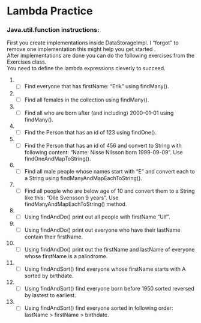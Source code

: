 # Lambda Practice



### Java.util.function instructions:
First you create implementations inside DataStorageImpl. I “forgot” to remove one
implementation this might help you get started .  
After implementations are done you can do the following exercises from the Exercises class.  
You need to define the lambda expressions cleverly to succeed.  
1. -[ ] Find everyone that has firstName: “Erik” using findMany().
2. -[ ] Find all females in the collection using findMany().
3. -[ ] Find all who are born after (and including) 2000-01-01 using findMany().
4. -[ ] Find the Person that has an id of 123 using findOne().
5. -[ ] Find the Person that has an id of 456 and convert to String with following content:
   “Name: Nisse Nilsson born 1999-09-09”. Use findOneAndMapToString().
6. -[ ] Find all male people whose names start with “E” and convert each to a String using
   findManyAndMapEachToString().
7. -[ ] Find all people who are below age of 10 and convert them to a String like this:
   “Olle Svensson 9 years”. Use findManyAndMapEachToString() method.
8. -[ ] Using findAndDo() print out all people with firstName “Ulf”.
9. -[ ] Using findAndDo() print out everyone who have their lastName contain their firstName.
10. -[ ] Using findAndDo() print out the firstName and lastName of everyone whose firstName is a
    palindrome.
11. -[ ] Using findAndSort() find everyone whose firstName starts with A sorted by birthdate.
12. -[ ] Using findAndSort() find everyone born before 1950 sorted reversed by lastest to earliest.
13. -[ ] Using findAndSort() find everyone sorted in following order: lastName > firstName >
    birthdate.